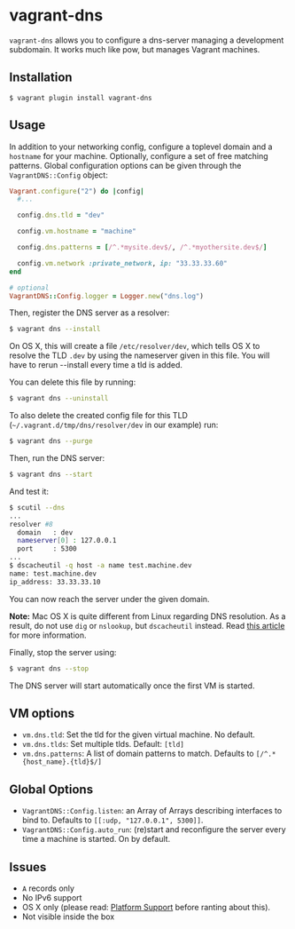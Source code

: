 # vagrant-dns

`vagrant-dns` allows you to configure a dns-server managing a development subdomain. It works much like pow, but manages Vagrant machines.

## Installation

    $ vagrant plugin install vagrant-dns

## Usage

In addition to your networking config, configure a toplevel domain and a `hostname` for your machine. Optionally, configure a set of free matching patterns. Global configuration options can be given through the `VagrantDNS::Config` object:

```ruby
Vagrant.configure("2") do |config|
  #...

  config.dns.tld = "dev"

  config.vm.hostname = "machine"

  config.dns.patterns = [/^.*mysite.dev$/, /^.*myothersite.dev$/]

  config.vm.network :private_network, ip: "33.33.33.60"
end

# optional
VagrantDNS::Config.logger = Logger.new("dns.log")
```

Then, register the DNS server as a resolver:

```bash
$ vagrant dns --install
```

On OS X, this will create a file `/etc/resolver/dev`, which tells OS X to resolve the TLD `.dev` by using the nameserver given in this file. You will have to rerun --install every time a tld is added.

You can delete this file by running:

```bash
$ vagrant dns --uninstall
```

To also delete the created config file for this TLD (`~/.vagrant.d/tmp/dns/resolver/dev` in our example) run:


```bash
$ vagrant dns --purge
```

Then, run the DNS server:

```bash
$ vagrant dns --start
```

And test it:

```bash
$ scutil --dns
...
resolver #8
  domain   : dev
  nameserver[0] : 127.0.0.1
  port     : 5300
...
$ dscacheutil -q host -a name test.machine.dev
name: test.machine.dev
ip_address: 33.33.33.10
```

You can now reach the server under the given domain.

**Note:** Mac OS X is quite different from Linux regarding DNS resolution. As a result, do not use
`dig` or `nslookup`, but `dscacheutil` instead. Read [this article](http://apple.stackexchange.com/a/70583)
for more information.

Finally, stop the server using:

```bash
$ vagrant dns --stop
```

The DNS server will start automatically once the first VM is started.

## VM options

* `vm.dns.tld`: Set the tld for the given virtual machine. No default.
* `vm.dns.tlds`: Set multiple tlds. Default: `[tld]`
* `vm.dns.patterns`: A list of domain patterns to match. Defaults to `[/^.*{host_name}.{tld}$/]`

## Global Options

* `VagrantDNS::Config.listen`: an Array of Arrays describing interfaces to bind to. Defaults to `[[:udp, "127.0.0.1", 5300]]`.
* `VagrantDNS::Config.auto_run`: (re)start and reconfigure the server every time a machine is started. On by default.

## Issues

* `A` records only
* No IPv6 support
* OS X only (please read: [Platform
  Support](https://github.com/BerlinVagrant/vagrant-dns/blob/master/PLATFORM_SUPPORT.md) before ranting about this).
* Not visible inside the box
